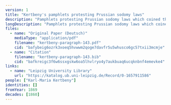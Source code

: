 ```yaml
---
version: 1
title: "Kertbeny's pamphlets protesting Prussian sodomy laws"
description: "Pamphlets protesting Prussian sodomy laws which coined the terms \"homosexual\" and \"heterosexual\""
longDescription: "Pamphlets protesting Prussian sodomy laws which coined the terms \"homosexual\" and \"heterosexual\", as well as \"monosexual\""
files:
  - name: "Original Paper (Deutsch)"
    mediaType: "application/pdf"
    filename: "kertbeny-paragraph-143.pdf"
    cid: "bafybeig6ozrk3xoeq5hvwwm2qoge7davfr5u5whusco6gc57txii3mcmje"
  - name: "Citation"
    filename: "kertbeny-paragraph-143.bib"
    cid: "bafkreigc3f6w6ssxgskw6oa5lhvlryo4y7aukbuaq6ucqknbnf4emevke4"
links:
  - name: "Leipzig University Library"
    url: "https://katalog.ub.uni-leipzig.de/Record/0-1657911586"
people: ["Karl-Maria Kertbeny"]
identities: []
fromYear: 1869
decades: [1860]
---
```

